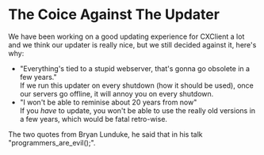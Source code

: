 # The Coice Against The Updater
We have been working on a good updating experience for CXClient a lot and we
think our updater is really nice, but we still decided against it, here's why:
* "Everything's tied to a stupid webserver, that's gonna go obsolete in a few
years."  
If we run this updater on every shutdown (how it should be used), once our
servers go offline, it will annoy you on every shutdown.
* "I won't be able to reminise about 20 years from now"  
If you *have* to update, you won't be able to use the really old versions in a
few years, which would be fatal retro-wise.  

The two quotes from Bryan Lunduke, he said that in his talk
"programmers_are_evil();".
